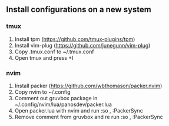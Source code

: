 ## Install configurations on a new system
### tmux
1. Install tpm (https://github.com/tmux-plugins/tpm)
2. Install vim-plug (https://github.com/junegunn/vim-plug)
3. Copy .tmux.conf to ~/.tmux.conf
4. Open tmux and press <prefix>+I

### nvim
1. Install packer (https://github.com/wbthomason/packer.nvim)
2. Copy nvim to ~/.config
3. Comment out gruvbox package in ~/.config/nvim/lua/panosdev/packer.lua
4. Open packer.lua with nvim and run :so , :PackerSync 
5. Remove comment from gruvbox and re run :so , :PackerSync
